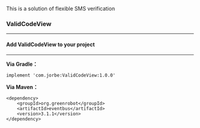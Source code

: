 This is a solution of flexible SMS verification
&nbsp;

### ValidCodeView
---

#### Add ValidCodeView to your project
---
**Via Gradle：**
```
implement 'com.jorbe:ValidCodeView:1.0.0'
```

**Via Maven：**
```
<dependency>
    <groupId>org.greenrobot</groupId>
    <artifactId>eventbus</artifactId>
    <version>3.1.1</version>
</dependency>
```